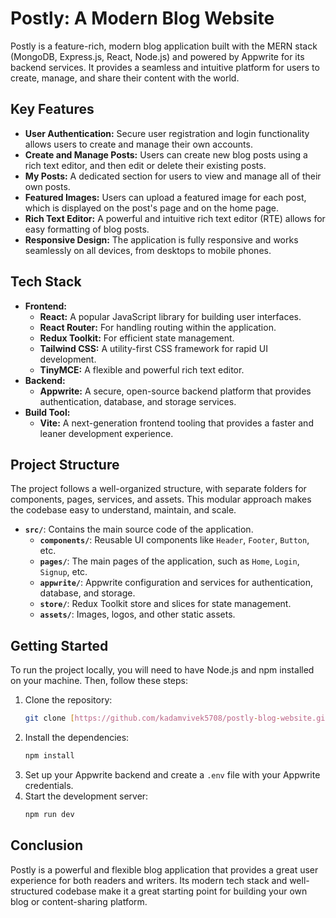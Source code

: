 # Postly: A Modern Blog Website

Postly is a feature-rich, modern blog application built with the MERN stack (MongoDB, Express.js, React, Node.js) and powered by Appwrite for its backend services. It provides a seamless and intuitive platform for users to create, manage, and share their content with the world.

## Key Features

* **User Authentication:** Secure user registration and login functionality allows users to create and manage their own accounts.
* **Create and Manage Posts:** Users can create new blog posts using a rich text editor, and then edit or delete their existing posts.
* **My Posts:** A dedicated section for users to view and manage all of their own posts.
* **Featured Images:** Users can upload a featured image for each post, which is displayed on the post's page and on the home page.
* **Rich Text Editor:** A powerful and intuitive rich text editor (RTE) allows for easy formatting of blog posts.
* **Responsive Design:** The application is fully responsive and works seamlessly on all devices, from desktops to mobile phones.

## Tech Stack

* **Frontend:**
    * **React:** A popular JavaScript library for building user interfaces.
    * **React Router:** For handling routing within the application.
    * **Redux Toolkit:** For efficient state management.
    * **Tailwind CSS:** A utility-first CSS framework for rapid UI development.
    * **TinyMCE:** A flexible and powerful rich text editor.
* **Backend:**
    * **Appwrite:** A secure, open-source backend platform that provides authentication, database, and storage services.
* **Build Tool:**
    * **Vite:** A next-generation frontend tooling that provides a faster and leaner development experience.

## Project Structure

The project follows a well-organized structure, with separate folders for components, pages, services, and assets. This modular approach makes the codebase easy to understand, maintain, and scale.

* **`src/`**: Contains the main source code of the application.
    * **`components/`**: Reusable UI components like `Header`, `Footer`, `Button`, etc.
    * **`pages/`**: The main pages of the application, such as `Home`, `Login`, `Signup`, etc.
    * **`appwrite/`**: Appwrite configuration and services for authentication, database, and storage.
    * **`store/`**: Redux Toolkit store and slices for state management.
    * **`assets/`**: Images, logos, and other static assets.

## Getting Started

To run the project locally, you will need to have Node.js and npm installed on your machine. Then, follow these steps:

1.  Clone the repository:
    ```bash
    git clone [https://github.com/kadamvivek5708/postly-blog-website.git](https://github.com/kadamvivek5708/postly-blog-website.git)
    ```
2.  Install the dependencies:
    ```bash
    npm install
    ```
3.  Set up your Appwrite backend and create a `.env` file with your Appwrite credentials.
4.  Start the development server:
    ```bash
    npm run dev
    ```

## Conclusion

Postly is a powerful and flexible blog application that provides a great user experience for both readers and writers. Its modern tech stack and well-structured codebase make it a great starting point for building your own blog or content-sharing platform.
